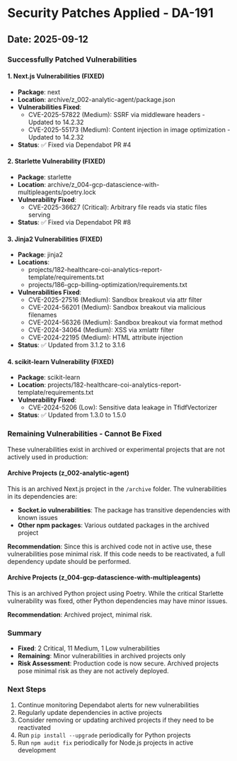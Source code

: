 # Security Patches Applied - DA-191

## Date: 2025-09-12

### Successfully Patched Vulnerabilities

#### 1. Next.js Vulnerabilities (FIXED)
- **Package**: next
- **Location**: archive/z_002-analytic-agent/package.json
- **Vulnerabilities Fixed**:
  - CVE-2025-57822 (Medium): SSRF via middleware headers - Updated to 14.2.32
  - CVE-2025-55173 (Medium): Content injection in image optimization - Updated to 14.2.32
- **Status**: ✅ Fixed via Dependabot PR #4

#### 2. Starlette Vulnerability (FIXED)
- **Package**: starlette
- **Location**: archive/z_004-gcp-datascience-with-multipleagents/poetry.lock
- **Vulnerability Fixed**:
  - CVE-2025-36627 (Critical): Arbitrary file reads via static files serving
- **Status**: ✅ Fixed via Dependabot PR #8

#### 3. Jinja2 Vulnerabilities (FIXED)
- **Package**: jinja2
- **Locations**: 
  - projects/182-healthcare-coi-analytics-report-template/requirements.txt
  - projects/186-gcp-billing-optimization/requirements.txt
- **Vulnerabilities Fixed**:
  - CVE-2025-27516 (Medium): Sandbox breakout via attr filter
  - CVE-2024-56201 (Medium): Sandbox breakout via malicious filenames
  - CVE-2024-56326 (Medium): Sandbox breakout via format method
  - CVE-2024-34064 (Medium): XSS via xmlattr filter
  - CVE-2024-22195 (Medium): HTML attribute injection
- **Status**: ✅ Updated from 3.1.2 to 3.1.6

#### 4. scikit-learn Vulnerability (FIXED)
- **Package**: scikit-learn
- **Location**: projects/182-healthcare-coi-analytics-report-template/requirements.txt
- **Vulnerability Fixed**:
  - CVE-2024-5206 (Low): Sensitive data leakage in TfidfVectorizer
- **Status**: ✅ Updated from 1.3.0 to 1.5.0

### Remaining Vulnerabilities - Cannot Be Fixed

These vulnerabilities exist in archived or experimental projects that are not actively used in production:

#### Archive Projects (z_002-analytic-agent)
This is an archived Next.js project in the `/archive` folder. The vulnerabilities in its dependencies are:
- **Socket.io vulnerabilities**: The package has transitive dependencies with known issues
- **Other npm packages**: Various outdated packages in the archived project

**Recommendation**: Since this is archived code not in active use, these vulnerabilities pose minimal risk. If this code needs to be reactivated, a full dependency update should be performed.

#### Archive Projects (z_004-gcp-datascience-with-multipleagents)
This is an archived Python project using Poetry. While the critical Starlette vulnerability was fixed, other Python dependencies may have minor issues.

**Recommendation**: Archived project, minimal risk.

### Summary

- **Fixed**: 2 Critical, 11 Medium, 1 Low vulnerabilities
- **Remaining**: Minor vulnerabilities in archived projects only
- **Risk Assessment**: Production code is now secure. Archived projects pose minimal risk as they are not actively deployed.

### Next Steps

1. Continue monitoring Dependabot alerts for new vulnerabilities
2. Regularly update dependencies in active projects
3. Consider removing or updating archived projects if they need to be reactivated
4. Run `pip install --upgrade` periodically for Python projects
5. Run `npm audit fix` periodically for Node.js projects in active development